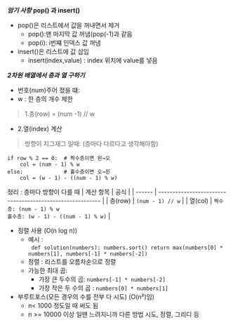 ***암기 사항***
****pop() 과 insert()****
- pop()은 리스트에서 값을 꺼내면서 제거
    - pop():맨 마지막 값 꺼냄(pop(-1)과 같음
    - pop(i): i번쨰 인덱스 값 꺼냄
- insert()은 리스트에 값 삽입
    - insert(index,value) : index 위치에 value를 넣음
 
        
***2차원 배열에서 층과 열 구하기***
- 번호(num)주어 졌을 떄:</br>
- w : 한 층의 개수 제한</br>
> 1.층(row) = (num -1) // w </br>

- 2.열(index) 계산</br>
>방향이 지그재그 일때: (층마다 다르다고 생각해야함)
>
```
if row % 2 == 0:  # 짝수층이면 왼→오
    col = (num - 1) % w
else:             # 홀수층이면 오→왼
    col = (w - 1) - ((num - 1) % w)
```
정리 : 층마다 방향이 다를 때
| 계산 항목  | 공식                                                        |
| ------ | --------------------------------------------------------- |
| 층(row) | `(num - 1) // w`                                          |
| 열(col) | `짝수층: (num - 1) % w`<br> `홀수층: (w - 1) - ((num - 1) % w)` |


- 정렬 사용 (O(n log n))
    - 예시 : </br>
  ` def solution(numbers):
    numbers.sort()
    return max(numbers[0] * numbers[1], numbers[-1] * numbers[-2])`
    - 정렬 : 리스트를 오름차순으로 정렬
    - 가능한 최대 곱:
        - 가장 큰 두수의 곱: `numbers[-1] * numbers[-2]`
        - 가장 작은 두 수의 곱 : `numbers[0] * numbers[1]`
- 부루트포스(모든 경우의 수를 전부 다 시도) (O(n²)임)
    - n< 1000 정도일 때 써도 됨
    - n >= 10000 이상 일땐 느려지니까 다른 방법 시도, 정렬, 그리디 등
